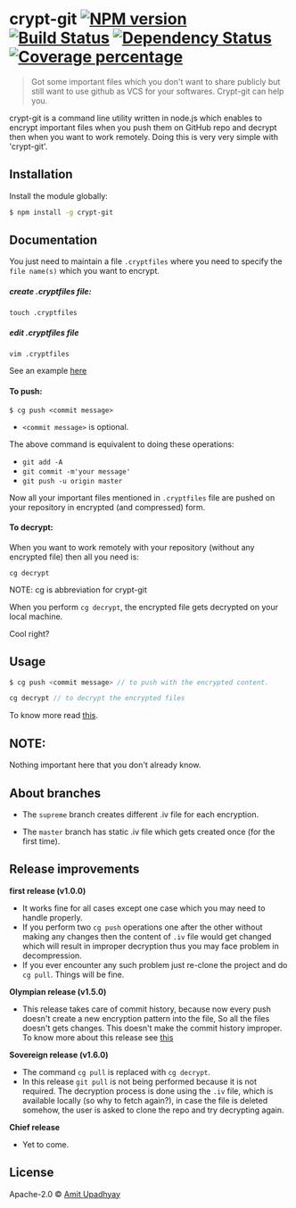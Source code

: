 # crypt-git [![NPM version][npm-image]][npm-url] [![Build Status][travis-image]][travis-url] [![Dependency Status][daviddm-image]][daviddm-url] [![Coverage percentage][coveralls-image]][coveralls-url]
> Got some important files which you don't want to share publicly but still want to use github as VCS for your softwares. Crypt-git can help you.


crypt-git is a command line utility written in node.js which enables to encrypt important files when you push them on GitHub repo and decrypt then when you want to work remotely. Doing this is very very simple with 'crypt-git'.

## Installation

Install the module globally:

```sh
$ npm install -g crypt-git
```

## Documentation

You just need to maintain a file `.cryptfiles` where you need to specify the `file name(s)` which you want to encrypt.

##### create .cryptfiles file:
`touch .cryptfiles`

##### edit .cryptfiles file
`vim .cryptfiles`

See an example [here](https://github.com/amit-upadhyay-IT/crypt-git/blob/master/.cryptfiles)


#### To push:
```
$ cg push <commit message>
```

- `<commit message>` is optional.

The above command is equivalent to doing these operations:

- `git add -A`
- `git commit -m'your message'`
- `git push -u origin master`

Now all your important files mentioned in `.cryptfiles` file are pushed on your repository in encrypted (and compressed) form.

#### To decrypt:

When you want to work remotely with your repository (without any encrypted file) then all you need is:
```
cg decrypt
```
NOTE: cg is abbreviation for crypt-git

When you perform `cg decrypt`, the encrypted file gets decrypted on your local machine.

Cool right?

## Usage

```js
$ cg push <commit message> // to push with the encrypted content.

cg decrypt // to decrypt the encrypted files
```
To know more read [this](https://github.com/amit-upadhyay-IT/crypt-git#documentation).


## NOTE:

Nothing important here that you don't already know.

## About branches

- The `supreme` branch creates different .iv file for each encryption.

- The `master` branch has static .iv file which gets created once (for the first time).

## Release improvements

**first release (v1.0.0)**
- It works fine for all cases except one case which you may need to handle properly.
- If you perform two `cg push` operations one after the other without making any changes then the content of `.iv` file would get changed which will result in improper decryption thus you may face problem in decompression.
- If you ever encounter any such problem just re-clone the project and do `cg pull`. Things will be fine.

**Olympian release (v1.5.0)**
- This release takes care of commit history, because now every push doesn't create a new encryption pattern into the file, So all the files doesn't gets changes. This doesn't make the commit history improper. To know more about this release see [this](https://github.com/amit-upadhyay-IT/crypt-git/releases/tag/v1.5.0)

**Sovereign release (v1.6.0)**
- The command `cg pull` is replaced with `cg decrypt`.
- In this release `git pull` is not being performed because it is not required. The decryption process is done using the `.iv` file, which is available locally (so why to fetch again?), in case the file is deleted somehow, the user is asked to clone the repo and try decrypting again.

**Chief release**
- Yet to come.


## License

Apache-2.0 © [Amit Upadhyay](https://github.com/amit-upadhyay-IT)


[npm-image]: https://badge.fury.io/js/crypt-git.svg
[npm-url]: https://npmjs.org/package/crypt-git
[travis-image]: https://travis-ci.org/amit-upadhyay-it/crypt-git.svg?branch=master
[travis-url]: https://travis-ci.org/amit-upadhyay-it/crypt-git
[daviddm-image]: https://david-dm.org/amit-upadhyay-it/crypt-git.svg?theme=shields.io
[daviddm-url]: https://david-dm.org/amit-upadhyay-it/crypt-git
[coveralls-image]: https://coveralls.io/repos/amit-upadhyay-it/crypt-git/badge.svg
[coveralls-url]: https://coveralls.io/r/amit-upadhyay-it/crypt-git
